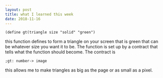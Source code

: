 ```yaml
---
layout: post
title: what I learned this week
date: 2018-11-16
---
```

```
(define gt(triangle size "solid" "green")
```
this function defines to form a triangle on your screen that is green that can be whatever size you want it to be.
The function is set up by a contract that tells what the function should become. The contract is
```
;gt: number-> image
```
this allows me to make triangles as big as the page or as small as a pixel.

